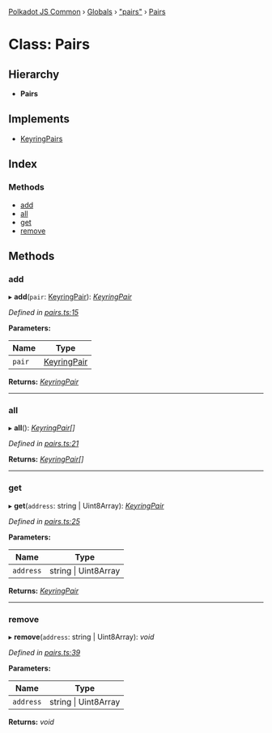 [Polkadot JS Common](../README.md) › [Globals](../globals.md) › ["pairs"](../modules/_pairs_.md) › [Pairs](_pairs_.pairs.md)

# Class: Pairs

## Hierarchy

* **Pairs**

## Implements

* [KeyringPairs](../interfaces/_types_.keyringpairs.md)

## Index

### Methods

* [add](_pairs_.pairs.md#add)
* [all](_pairs_.pairs.md#all)
* [get](_pairs_.pairs.md#get)
* [remove](_pairs_.pairs.md#remove)

## Methods

###  add

▸ **add**(`pair`: [KeyringPair](../interfaces/_types_.keyringpair.md)): *[KeyringPair](../interfaces/_types_.keyringpair.md)*

*Defined in [pairs.ts:15](https://github.com/polkadot-js/common/blob/0f45b7fb/packages/keyring/src/pairs.ts#L15)*

**Parameters:**

Name | Type |
------ | ------ |
`pair` | [KeyringPair](../interfaces/_types_.keyringpair.md) |

**Returns:** *[KeyringPair](../interfaces/_types_.keyringpair.md)*

___

###  all

▸ **all**(): *[KeyringPair](../interfaces/_types_.keyringpair.md)[]*

*Defined in [pairs.ts:21](https://github.com/polkadot-js/common/blob/0f45b7fb/packages/keyring/src/pairs.ts#L21)*

**Returns:** *[KeyringPair](../interfaces/_types_.keyringpair.md)[]*

___

###  get

▸ **get**(`address`: string | Uint8Array): *[KeyringPair](../interfaces/_types_.keyringpair.md)*

*Defined in [pairs.ts:25](https://github.com/polkadot-js/common/blob/0f45b7fb/packages/keyring/src/pairs.ts#L25)*

**Parameters:**

Name | Type |
------ | ------ |
`address` | string &#124; Uint8Array |

**Returns:** *[KeyringPair](../interfaces/_types_.keyringpair.md)*

___

###  remove

▸ **remove**(`address`: string | Uint8Array): *void*

*Defined in [pairs.ts:39](https://github.com/polkadot-js/common/blob/0f45b7fb/packages/keyring/src/pairs.ts#L39)*

**Parameters:**

Name | Type |
------ | ------ |
`address` | string &#124; Uint8Array |

**Returns:** *void*
